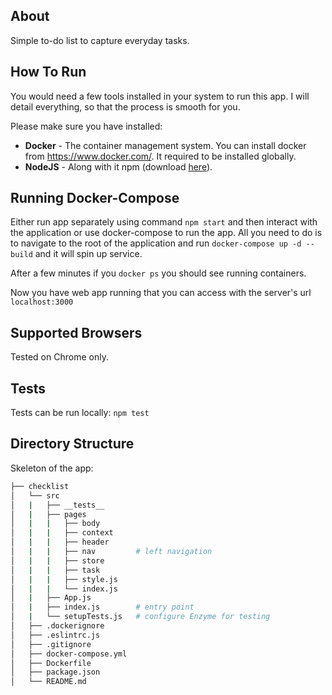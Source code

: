 ## About
Simple to-do list to capture everyday tasks.

## How To Run
You would need a few tools installed in your system to run this app. I will detail everything, so that the process is smooth for you.

Please make sure you have installed:
- **Docker** - The container management system. You can install docker from https://www.docker.com/. It required to be installed globally.
- **NodeJS** - Along with it npm (download [here](https://nodejs.org/en/)).

## Running Docker-Compose
Either run app separately using command ```npm start``` and then interact with the application or use docker-compose to run the app. All you need to do is to navigate to the root of the application and run ```docker-compose up -d --build``` and it will spin up service.

After a few minutes if you ```docker ps``` you should see running containers.

Now you have web app running that you can access with the server's url ```localhost:3000```

## Supported Browsers
Tested on Chrome only.

## Tests
Tests can be run locally:
```npm test```

## Directory Structure
Skeleton of the app:

```bash
├── checklist
│   └── src
│   |   ├── __tests__
│   |   ├── pages
│   |   |   ├── body
│   |   |   ├── context
│   |   |   ├── header
│   |   |   ├── nav         # left navigation
│   |   |   ├── store
│   |   |   ├── task
│   |   |   ├── style.js
│   |   |   └── index.js
│   |   ├── App.js
│   |   ├── index.js        # entry point
│   |   └── setupTests.js   # configure Enzyme for testing
│   ├── .dockerignore
│   ├── .eslintrc.js
│   ├── .gitignore
│   ├── docker-compose.yml
│   ├── Dockerfile
│   ├── package.json
│   └── README.md
```